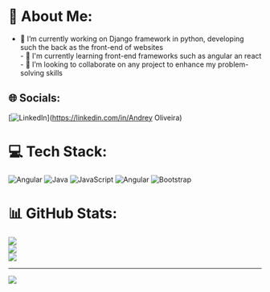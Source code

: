 # 💫 About Me:
- 🔭 I’m currently working on Django framework in python, developing such the back as the front-end of websites<br>- 🌱 I'm currently learning front-end frameworks such as angular an react<br>- 👯 I’m looking to collaborate on any project to enhance my problem-solving skills<br>


## 🌐 Socials:
[![LinkedIn](https://img.shields.io/badge/LinkedIn-%230077B5.svg?logo=linkedin&logoColor=white)](https://linkedin.com/in/Andrey Oliveira) 

# 💻 Tech Stack:
![Angular](https://img.shields.io/badge/angular-%23DD0031.svg?style=for-the-badge&logo=angular&logoColor=white) ![Java](https://img.shields.io/badge/java-%23ED8B00.svg?style=for-the-badge&logo=openjdk&logoColor=white) ![JavaScript](https://img.shields.io/badge/javascript-%23323330.svg?style=for-the-badge&logo=javascript&logoColor=%23F7DF1E) ![Angular](https://img.shields.io/badge/angular-%23DD0031.svg?style=for-the-badge&logo=angular&logoColor=white) ![Bootstrap](https://img.shields.io/badge/bootstrap-%238511FA.svg?style=for-the-badge&logo=bootstrap&logoColor=white)
# 📊 GitHub Stats:
![](https://github-readme-stats.vercel.app/api?username=andreydedey&theme=shadow_green&hide_border=false&include_all_commits=false&count_private=false)<br/>
![](https://github-readme-streak-stats.herokuapp.com/?user=andreydedey&theme=shadow_green&hide_border=false)<br/>
![](https://github-readme-stats.vercel.app/api/top-langs/?username=andreydedey&theme=shadow_green&hide_border=false&include_all_commits=false&count_private=false&layout=compact)

---
[![](https://visitcount.itsvg.in/api?id=andreydedey&icon=0&color=0)](https://visitcount.itsvg.in)

<!-- Proudly created with GPRM ( https://gprm.itsvg.in ) -->
